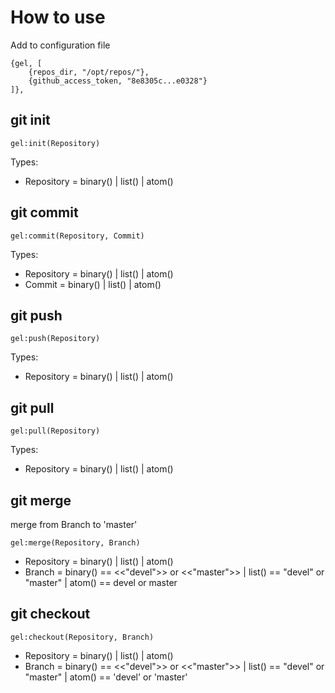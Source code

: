 # How to use
Add to configuration file
```
{gel, [
    {repos_dir, "/opt/repos/"},
    {github_access_token, "8e8305c...e0328"}
]},
```

## git init
```
gel:init(Repository)
```
Types:
* Repository = binary() | list() | atom()

## git commit
```
gel:commit(Repository, Commit)
```
Types:
* Repository = binary() | list() | atom()
* Commit = binary() | list() | atom()

## git push
```
gel:push(Repository)
```
Types:
* Repository = binary() | list() | atom()

## git pull
```
gel:pull(Repository)
```
Types:
* Repository = binary() | list() | atom()

## git merge
merge from Branch to 'master'
```
gel:merge(Repository, Branch)
```
* Repository = binary() | list() | atom()
* Branch = 
    binary() == <<"devel">> or <<"master">> | 
    list()   == "devel" or "master" | 
    atom()   == devel or master

## git checkout
```
gel:checkout(Repository, Branch)
```
* Repository = binary() | list() | atom()
* Branch = 
    binary() == <<"devel">> or <<"master">> | 
    list()   == "devel" or "master" | 
    atom()   == 'devel' or 'master'
